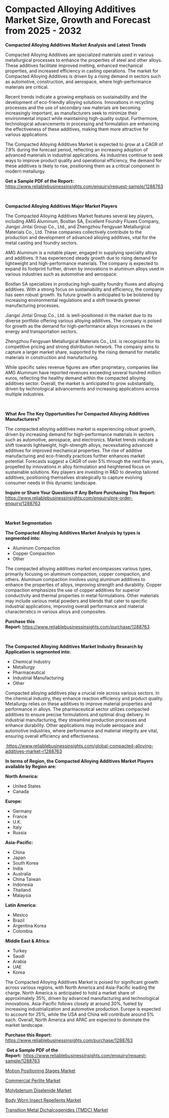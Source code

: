 <p><h1>Compacted Alloying Additives Market Size, Growth and Forecast from 2025 - 2032</h1></p><p><strong>Compacted Alloying Additives Market Analysis and Latest Trends</strong></p>
<p><p>Compacted Alloying Additives are specialized materials used in various metallurgical processes to enhance the properties of steel and other alloys. These additives facilitate improved melting, enhanced mechanical properties, and increased efficiency in casting operations. The market for Compacted Alloying Additives is driven by a rising demand in sectors such as automotive, construction, and aerospace, where high-performance materials are critical.</p><p>Recent trends indicate a growing emphasis on sustainability and the development of eco-friendly alloying solutions. Innovations in recycling processes and the use of secondary raw materials are becoming increasingly important, as manufacturers seek to minimize their environmental impact while maintaining high-quality output. Furthermore, technological advancements in processing and formulation are enhancing the effectiveness of these additives, making them more attractive for various applications.</p><p>The Compacted Alloying Additives Market is expected to grow at a CAGR of 7.9% during the forecast period, reflecting an increasing adoption of advanced materials in industrial applications. As industries continue to seek ways to improve product quality and operational efficiency, the demand for these additives is likely to rise, positioning them as a critical component in modern metallurgy.</p></p>
<p><strong>Get a Sample PDF of the Report:&nbsp;</strong> <a href="https://www.reliablebusinessinsights.com/enquiry/request-sample/1288763?utm_campaign=100&utm_medium=2&utm_source=Github&utm_content=ia&utm_term=29032025&utm_id=compacted-alloying-additives">https://www.reliablebusinessinsights.com/enquiry/request-sample/1288763</a></p>
<p>&nbsp;</p>
<p><strong>Compacted Alloying Additives Major Market Players</strong></p>
<p><p>The Compacted Alloying Additives Market features several key players, including AMG Aluminum, Bostlan SA, Excellent Foundry Fluxes Company, Jiangxi Jintai Group Co., Ltd., and Zhengzhou Fengyuan Metallurgical Materials Co., Ltd. These companies collectively contribute to the production and development of advanced alloying additives, vital for the metal casting and foundry sectors.</p><p>AMG Aluminum is a notable player, engaged in supplying specialty alloys and additives. It has experienced steady growth due to rising demand for lightweight and high-performance materials. The company is expected to expand its footprint further, driven by innovations in aluminum alloys used in various industries such as automotive and aerospace.</p><p>Bostlan SA specializes in producing high-quality foundry fluxes and alloying additives. With a strong focus on sustainability and efficiency, the company has seen robust growth. Its future growth is anticipated to be bolstered by increasing environmental regulations and a shift towards greener manufacturing processes.</p><p>Jiangxi Jintai Group Co., Ltd. is well-positioned in the market due to its diverse portfolio offering various alloying additives. The company is poised for growth as the demand for high-performance alloys increases in the energy and transportation sectors.</p><p>Zhengzhou Fengyuan Metallurgical Materials Co., Ltd. is recognized for its competitive pricing and strong distribution network. The company aims to capture a larger market share, supported by the rising demand for metallic materials in construction and manufacturing.</p><p>While specific sales revenue figures are often proprietary, companies like AMG Aluminum have reported revenues exceeding several hundred million euros, reflecting the healthy demand within the compacted alloying additives sector. Overall, the market is anticipated to grow substantially, driven by technological advancements and increasing applications across multiple industries.</p></p>
<p>&nbsp;</p>
<p><strong>What Are The Key Opportunities For Compacted Alloying Additives Manufacturers?</strong></p>
<p><p>The compacted alloying additives market is experiencing robust growth, driven by increasing demand for high-performance materials in sectors such as automotive, aerospace, and electronics. Market trends indicate a shift towards lightweight, high-strength alloys, necessitating advanced additives for improved mechanical properties. The rise of additive manufacturing and eco-friendly practices further enhances market potential. Forecasts suggest a CAGR of over 5% through the next five years, propelled by innovations in alloy formulation and heightened focus on sustainable solutions. Key players are investing in R&D to develop tailored additives, positioning themselves strategically to capture evolving consumer needs in this dynamic landscape.</p></p>
<p><strong>Inquire or Share Your Questions If Any Before Purchasing This Report:</strong> <a href="https://www.reliablebusinessinsights.com/enquiry/pre-order-enquiry/1288763?utm_campaign=100&utm_medium=2&utm_source=Github&utm_content=ia&utm_term=29032025&utm_id=compacted-alloying-additives">https://www.reliablebusinessinsights.com/enquiry/pre-order-enquiry/1288763</a></p>
<p>&nbsp;</p>
<p><strong>Market Segmentation</strong></p>
<p><strong>The Compacted Alloying Additives Market Analysis by types is segmented into:</strong></p>
<p><ul><li>Aluminum Compaction</li><li>Copper Compaction</li><li>Other</li></ul></p>
<p><p>The compacted alloying additives market encompasses various types, primarily focusing on aluminum compaction, copper compaction, and others. Aluminum compaction involves using aluminum additives to enhance the properties of alloys, improving strength and durability. Copper compaction emphasizes the use of copper additives for superior conductivity and thermal properties in metal formulations. Other materials may include various metal powders and blends that cater to specific industrial applications, improving overall performance and material characteristics in various alloys and composites.</p></p>
<p><strong>Purchase this Report:&nbsp;</strong><a href="https://www.reliablebusinessinsights.com/purchase/1288763?utm_campaign=100&utm_medium=2&utm_source=Github&utm_content=ia&utm_term=29032025&utm_id=compacted-alloying-additives">https://www.reliablebusinessinsights.com/purchase/1288763</a></p>
<p>&nbsp;</p>
<p><strong>The Compacted Alloying Additives Market Industry Research by Application is segmented into:</strong></p>
<p><ul><li>Chemical Industry</li><li>Metallurgy</li><li>Pharmaceutical</li><li>Industrial Manufacturing</li><li>Other</li></ul></p>
<p><p>Compacted alloying additives play a crucial role across various sectors. In the chemical industry, they enhance reaction efficiency and product quality. Metallurgy relies on these additives to improve material properties and performance in alloys. The pharmaceutical sector utilizes compacted additives to ensure precise formulations and optimal drug delivery. In industrial manufacturing, they streamline production processes and enhance durability. Other applications may include aerospace and automotive industries, where performance and material integrity are vital, ensuring overall efficiency and effectiveness.</p></p>
<p><a href="https://www.reliablebusinessinsights.com/global-compacted-alloying-additives-market-r1288763?utm_campaign=100&utm_medium=2&utm_source=Github&utm_content=ia&utm_term=29032025&utm_id=compacted-alloying-additives">&nbsp;https://www.reliablebusinessinsights.com/global-compacted-alloying-additives-market-r1288763</a></p>
<p><strong>In terms of Region, the Compacted Alloying Additives Market Players available by Region are:</strong></p>
<p>
    <p> <strong> North America: </strong>
        <ul>
            <li>United States</li>
            <li>Canada</li>
        </ul>
        </p> 
    <p> <strong> Europe: </strong>
        <ul>
            <li>Germany</li>
            <li>France</li>
            <li>U.K.</li>
            <li>Italy</li>
            <li>Russia</li>
        </ul>
        </p> 
    <p> <strong> Asia-Pacific: </strong>
        <ul>
            <li>China</li>
            <li>Japan</li>
            <li>South Korea</li>
            <li>India</li>
            <li>Australia</li>
            <li>China Taiwan</li>
            <li>Indonesia</li>
            <li>Thailand</li>
            <li>Malaysia</li>
        </ul>
        </p> 
    <p> <strong> Latin America: </strong>
        <ul>
            <li>Mexico</li>
            <li>Brazil</li>
            <li>Argentina Korea</li>
            <li>Colombia</li>
        </ul>
        </p> 
    <p> <strong> Middle East & Africa: </strong>
        <ul>
            <li>Turkey</li>
            <li>Saudi</li>
            <li>Arabia</li>
            <li>UAE</li>
            <li>Korea</li>
        </ul>
    </p>
    </p>
<p><p>The Compacted Alloying Additives Market is poised for significant growth across various regions, with North America and Asia-Pacific leading the charge. North America is anticipated to hold a market share of approximately 35%, driven by advanced manufacturing and technological innovations. Asia-Pacific follows closely at around 30%, fueled by increasing industrialization and automotive production. Europe is expected to account for 25%, while the USA and China will contribute around 5% each. Overall, North America and APAC are expected to dominate the market landscape.</p></p>
<p><strong>Purchase this Report: </strong><a href="https://www.reliablebusinessinsights.com/purchase/1288763?utm_campaign=100&utm_medium=2&utm_source=Github&utm_content=ia&utm_term=29032025&utm_id=compacted-alloying-additives">https://www.reliablebusinessinsights.com/purchase/1288763</a></p>
<p>&nbsp;<strong>Get a Sample PDF of the Report:&nbsp;&nbsp;</strong><a href="https://www.reliablebusinessinsights.com/enquiry/request-sample/1288763?utm_campaign=100&utm_medium=2&utm_source=Github&utm_content=ia&utm_term=29032025&utm_id=compacted-alloying-additives">https://www.reliablebusinessinsights.com/enquiry/request-sample/1288763</a></p>
<p><strong></strong></p>
<p><p><a href="https://github.com/frodanlert/Market-Research-Report-List-1/blob/main/motion-positioning-stages-market.md?utm_campaign=100&utm_medium=2&utm_source=Github&utm_content=ia&utm_term=29032025&utm_id=compacted-alloying-additives">Motion Positioning Stages Market</a></p><p><a href="https://github.com/ilanarohalgh/Market-Research-Report-List-1/blob/main/commercial-perlite-market.md?utm_campaign=100&utm_medium=2&utm_source=Github&utm_content=ia&utm_term=29032025&utm_id=compacted-alloying-additives">Commercial Perlite Market</a></p><p><a href="https://github.com/snaikraso/Market-Research-Report-List-1/blob/main/molybdenum-diselenide-market.md?utm_campaign=100&utm_medium=2&utm_source=Github&utm_content=ia&utm_term=29032025&utm_id=compacted-alloying-additives">Molybdenum Diselenide Market</a></p><p><a href="https://github.com/iperitvik8/Market-Research-Report-List-1/blob/main/body-worn-insect-repellents-market.md?utm_campaign=100&utm_medium=2&utm_source=Github&utm_content=ia&utm_term=29032025&utm_id=compacted-alloying-additives">Body Worn Insect Repellents Market</a></p><p><a href="https://github.com/kadutjoelly83/Market-Research-Report-List-1/blob/main/transition-metal-dichalcogenides-tmdc-market.md?utm_campaign=100&utm_medium=2&utm_source=Github&utm_content=ia&utm_term=29032025&utm_id=compacted-alloying-additives">Transition Metal Dichalcogenides (TMDC) Market</a></p></p>